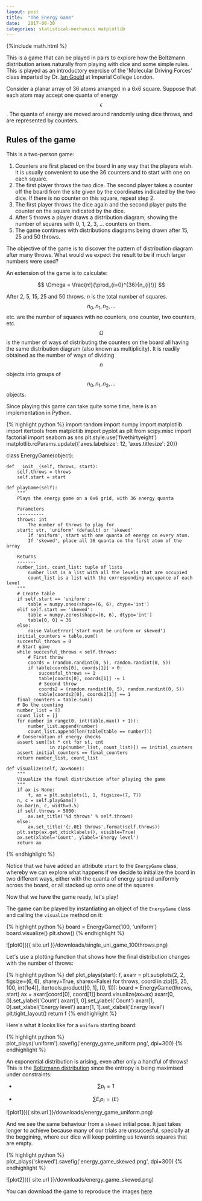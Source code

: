 ```yaml
---
layout: post
title:  "The Energy Game"
date:   2017-06-30
categories: statistical-mechanics matplotlib
---
```

{%include math.html %}

This is a game that can be played in pairs to explore how the Boltzmann distribution arises naturally
from playing with dice and some simple rules. This is played as an introductory exercise of the
'Molecular Driving Forces' class imparted by Dr. [Ian Gould][gould] at Imperial College London.

Consider a planar array of 36 atoms arranged in a 6x6 square. Suppose that each atom may accept one
quanta of energy $$\epsilon$$. The quanta of energy are moved around randomly using dice throws, and are
represented by counters.

## Rules of the game

This is a two-person game:

1. Counters are first placed on the board in any way that the players wish. It is usually convenient to use the 36 counters and to start with one on each square.
2. The first player throws the two dice. The second player takes a counter off the board from the site given by the coordinates indicated by the two dice. If there is no counter on this square, repeat step 2.
3. The first player throws the dice again and the second player puts the counter on the square indicated by the dice.
4. After 5 throws a player draws a distribution diagram, showing the number of squares with 0, 1, 2, 3, ... counters on them.
5. The game continues with distributions diagrams being drawn after 15, 25 and 50 throws.

The objective of the game is to discover the pattern of distribution diagram after many throws. What would we expect the result to be if much larger numbers were used?

An extension of the game is to calculate:


$$ \Omega = \frac{n!}{\prod_{i=0}^{36}{n_{i}!}} $$

After 2, 5, 15, 25 and 50 throws. $n$ is the total number of squares. $$n_{0}, n_{1}, n_{2}, ...$$ etc. are the number of squares with no counters, one counter, two counters, etc.
$$\Omega$$ is the number of ways of distributing the counters on the board all having the same distribution diagram (also known as multiplicity). It is readily obtained as the number
of ways of dividing $$n$$ objects into groups of $$n_{0}, n_{1}, n_{2}, ...$$ objects.

Since playing this game can take quite some time, here is an implementation in Python.

{% highlight python %}
import random
import numpy
import matplotlib
import itertools
from matplotlib import pyplot as plt
from scipy.misc import factorial
import seaborn as sns
plt.style.use('fivethirtyeight')
matplotlib.rcParams.update({'axes.labelsize': 12, 'axes.titlesize': 20})

class EnergyGame(object):

    def __init__(self, throws, start):
        self.throws = throws
        self.start = start

    def playGame(self):
        """
        Plays the energy game on a 6x6 grid, with 36 energy quanta

        Parameters
        ----------
        throws: int
            The number of throws to play for
        start: str, 'uniform' (default) or 'skewed'
            If 'uniform', start with one quanta of energy on every atom.
            If 'skewed', place all 36 quanta on the first atom of the array

        Returns
        -------
        number_list, count_list: tuple of lists
            number_list is a list with all the levels that are occupied
            count_list is a list with the corresponding occupance of each level
        """
        # Create table
        if self.start == 'uniform':
            table = numpy.ones(shape=(6, 6), dtype='int')
        elif self.start == 'skewed':
            table = numpy.zeros(shape=(6, 6), dtype='int')
            table[0, 0] = 36
        else:
            raise ValueError('start must be uniform or skewed')
        initial_counters = table.sum()
        succesful_throws = 0
        # Start game
        while succesful_throws < self.throws:
            # First throw
            coords = (random.randint(0, 5), random.randint(0, 5))
            if table[coords[0], coords[1]] > 0:
                succesful_throws += 1
                table[coords[0], coords[1]] -= 1
                # Second throw
                coords2 = (random.randint(0, 5), random.randint(0, 5))
                table[coords2[0], coords2[1]] += 1
        final_counters = table.sum()
        # Do the counting
        number_list = []
        count_list = []
        for number in range(0, int(table.max() + 1)):
            number_list.append(number)
            count_list.append(len(table[table == number]))
        # Conservation of energy checks
        assert sum([st * cnt for st, cnt
                    in zip(number_list, count_list)]) == initial_counters
        assert initial_counters == final_counters
        return number_list, count_list

    def visualize(self, ax=None):
        """
        Visualize the final distribution after playing the game
        """
        if ax is None:
            f, ax = plt.subplots(1, 1, figsize=(7, 7))
        n, c = self.playGame()
        ax.bar(n, c, width=0.5)
        if self.throws < 5000:
            ax.set_title('%d throws' % self.throws)
        else:
            ax.set_title('{:.0E} throws'.format(self.throws))
        plt.setp(ax.get_xticklabels(), visible=True)
        ax.set(xlabel='Count', ylabel='Energy level')
        return ax

{% endhighlight %}

Notice that we have added an attribute `start` to the `EnergyGame` class, whereby we can explore what happens if we decide to initialize the
board in two different ways, either with the quanta of energy spread uniformly across the board, or all stacked up onto one of the squares.

Now that we have the game ready, let's play!

The game can be played by instantiating an object of the `EnergyGame` class and calling the `visualize`
method on it:

{% highlight python %}
board = EnergyGame(100, 'uniform')
board.visualize()
plt.show()
{% endhighlight %}

![plot0]({{ site.url }}/downloads/single_uni_game_100throws.png)

Let's use a plotting function that shows how the final distribution changes with the number of throws:

{% highlight python %}
def plot_plays(start):
    f, axarr = plt.subplots(2, 2, figsize=(6, 6), sharey=True, sharex=False)
    for throws, coord in zip([5, 25, 100, int(1e4)], itertools.product([0, 1], [0, 1])):
        board = EnergyGame(throws, start)
        ax = axarr[coord[0], coord[1]]
        board.visualize(ax=ax)
    axarr[0, 0].set_ylabel('Count')
    axarr[1, 0].set_ylabel('Count')
    axarr[1, 0].set_xlabel('Energy level')
    axarr[1, 1].set_xlabel('Energy level')
    plt.tight_layout()
    return f
{% endhighlight %}

Here's what it looks like for a `uniform` starting board:

{% highlight python %}
plot_plays('uniform').savefig('energy_game_uniform.png', dpi=300)
{% endhighlight %}

An exponential distribution is arising, even after only a handful of throws!
This is the [Boltzmann distribution](https://www.wikiwand.com/en/Boltzmann_distribution) since the entropy is being maximised under constraints:

-  $$ \sum p_{i} = 1 $$

-  $$ \sum E_{i}p_{i} = \langle E \rangle $$

![plot1]({{ site.url }}/downloads/energy_game_uniform.png)

And we see the same behaviour from a `skewed` initial pose. It just takes longer to achieve because many of our trials are unsuccesful,
specially at the beggining, where our dice will keep pointing us towards squares that are empty.

{% highlight python %}
plot_plays('skewed').savefig('energy_game_skewed.png', dpi=300)
{% endhighlight %}

![plot2]({{ site.url }}/downloads/energy_game_skewed.png)

You can download the game to reproduce the images [here][game]

[gould]: https://www.imperial.ac.uk/people/i.gould
[game]: https://github.com/jeiros/jeiros.github.io/blob/master/downloads/energygame.py
